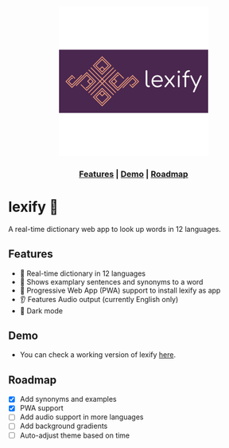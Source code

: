 <div align="center">
  <img src="https://github.com/influous/lexify/blob/master/public/lexify-logo.svg" alt="Lexify logo" width="300px" />
</div>

<h3 align="center">
  <a href="#features">Features</a>
  <span> | </span>
  <a href="https://lexify.netlify.app">Demo</a>
  <span> | </span>
  <a href="#roadmap">Roadmap</a>
</h3>


# lexify 📖

A real-time dictionary web app to look up words in 12 languages.

## Features

- 🎉 Real-time dictionary in 12 languages
- 🚀 Shows examplary sentences and synonyms to a word
- 📲 Progressive Web App (PWA) support to install lexify as app
- 👂 Features Audio output (currently English only)
- 🌚 Dark mode

## Demo
- You can check a working version of lexify <a href="https://lexify.netlify.app" target="_">here</a>.

## Roadmap

- [x] Add synonyms and examples
- [x] PWA support
- [ ] Add audio support in more languages
- [ ] Add background gradients
- [ ] Auto-adjust theme based on time
